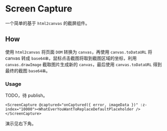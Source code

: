 # Screen Capture

一个简单的基于 `html2canvas` 的截屏组件。

## How

使用 `html2canvas` 将页面 `DOM` 转换为 `canvas`，再使用 `canvas.toDataURL` 将 canvas 转成 `base64串`，鼠标点击截图将取到截图区域的坐标，利用 `canvas.drawImage` 截取图片生成新的 `canvas`，最后使用 `canvas.toDataURL` 得到最终的截图 `base64串`。

### Usage

TODO，待 publish。

```vue
<ScreenCapture @captured="onCaptured({ error, imageData })" :z-index="10000"><WhatEverYouWantToReplaceDefaultPlaceholder /></ScreenCapture>
```

演示见右下角。

<ClientOnly>
  <ScreenCapturePresenter @captured="onCaptured({ error, imageData })" :z-index="10000"></ScreenCapturePresenter>
</ClientOnly>
